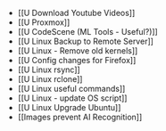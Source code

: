 - [[U Download Youtube Videos]]
- [[U Proxmox]]
- [[U CodeScene (ML Tools - Useful?)]]
- [[U Linux Backup to Remote Server]]
- [[U Linux - Remove old kernels]]
- [[U Config changes for Firefox]]
- [[U Linux rsync]]
- [[U Linux rclone]]
- [[U Linux useful commands]]
- [[U Linux - update OS script]]
- [[U Linux Upgrade Ubuntu]]
- [[Images prevent AI Recognition]]
